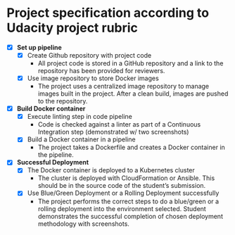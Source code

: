 # Project specification according to Udacity project rubric

- [x] **Set up pipeline**
    - [x] Create Github repository with project code
        - All project code is stored in a GitHub repository and a link to the repository has been provided for reviewers.
    - [x] Use image repository to store Docker images
        - The project uses a centralized image repository to manage images built in the project. After a clean build, images are pushed to the repository.

- [x] **Build Docker container**
    - [x] Execute linting step in code pipeline
        - Code is checked against a linter as part of a Continuous Integration step (demonstrated w/ two screenshots)
    - [x] Build a Docker container in a pipeline
        - The project takes a Dockerfile and creates a Docker container in the pipeline.

- [x] **Successful Deployment**
    - [x] The Docker container is deployed to a Kubernetes cluster
        - The cluster is deployed with CloudFormation or Ansible. This should be in the source code of the student’s submission.
    - [x] Use Blue/Green Deployment or a Rolling Deployment successfully
        - The project performs the correct steps to do a blue/green or a rolling deployment into the environment selected. Student demonstrates the successful completion of chosen deployment methodology with screenshots.